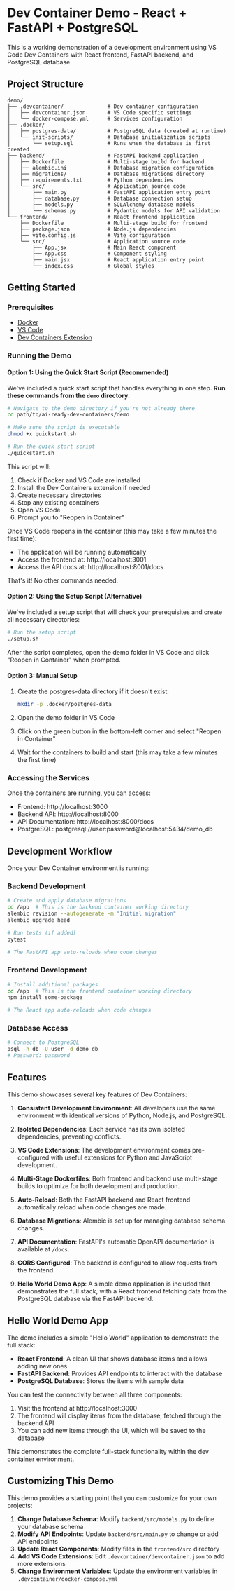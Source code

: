 # Dev Container Demo - React + FastAPI + PostgreSQL

This is a working demonstration of a development environment using VS Code Dev Containers with React frontend, FastAPI backend, and PostgreSQL database.

## Project Structure

```
demo/
├── .devcontainer/              # Dev container configuration
│   ├── devcontainer.json       # VS Code specific settings
│   └── docker-compose.yml      # Services configuration
├── .docker/
│   ├── postgres-data/          # PostgreSQL data (created at runtime)
│   └── init-scripts/           # Database initialization scripts
│       └── setup.sql           # Runs when the database is first created
├── backend/                    # FastAPI backend application
│   ├── Dockerfile              # Multi-stage build for backend
│   ├── alembic.ini             # Database migration configuration
│   ├── migrations/             # Database migrations directory
│   ├── requirements.txt        # Python dependencies
│   └── src/                    # Application source code
│       ├── main.py             # FastAPI application entry point
│       ├── database.py         # Database connection setup
│       ├── models.py           # SQLAlchemy database models
│       └── schemas.py          # Pydantic models for API validation
└── frontend/                   # React frontend application
    ├── Dockerfile              # Multi-stage build for frontend
    ├── package.json            # Node.js dependencies
    ├── vite.config.js          # Vite configuration
    └── src/                    # Application source code
        ├── App.jsx             # Main React component
        ├── App.css             # Component styling
        ├── main.jsx            # React application entry point
        └── index.css           # Global styles
```

## Getting Started

### Prerequisites

- [Docker](https://www.docker.com/products/docker-desktop/)
- [VS Code](https://code.visualstudio.com/)
- [Dev Containers Extension](https://marketplace.visualstudio.com/items?itemName=ms-vscode-remote.remote-containers)

### Running the Demo

#### Option 1: Using the Quick Start Script (Recommended)

We've included a quick start script that handles everything in one step. **Run these commands from the `demo` directory**:

```bash
# Navigate to the demo directory if you're not already there
cd path/to/ai-ready-dev-containers/demo

# Make sure the script is executable
chmod +x quickstart.sh

# Run the quick start script
./quickstart.sh
```

This script will:

1. Check if Docker and VS Code are installed
2. Install the Dev Containers extension if needed
3. Create necessary directories
4. Stop any existing containers
5. Open VS Code
6. Prompt you to "Reopen in Container"

Once VS Code reopens in the container (this may take a few minutes the first time):

- The application will be running automatically
- Access the frontend at: http://localhost:3001
- Access the API docs at: http://localhost:8001/docs

That's it! No other commands needed.

#### Option 2: Using the Setup Script (Alternative)

We've included a setup script that will check your prerequisites and create all necessary directories:

```bash
# Run the setup script
./setup.sh
```

After the script completes, open the demo folder in VS Code and click "Reopen in Container" when prompted.

#### Option 3: Manual Setup

1. Create the postgres-data directory if it doesn't exist:

   ```bash
   mkdir -p .docker/postgres-data
   ```

2. Open the demo folder in VS Code
3. Click on the green button in the bottom-left corner and select "Reopen in Container"
4. Wait for the containers to build and start (this may take a few minutes the first time)

### Accessing the Services

Once the containers are running, you can access:

- Frontend: http://localhost:3000
- Backend API: http://localhost:8000
- API Documentation: http://localhost:8000/docs
- PostgreSQL: postgresql://user:password@localhost:5434/demo_db

## Development Workflow

Once your Dev Container environment is running:

### Backend Development

```bash
# Create and apply database migrations
cd /app  # This is the backend container working directory
alembic revision --autogenerate -m "Initial migration"
alembic upgrade head

# Run tests (if added)
pytest

# The FastAPI app auto-reloads when code changes
```

### Frontend Development

```bash
# Install additional packages
cd /app  # This is the frontend container working directory
npm install some-package

# The React app auto-reloads when code changes
```

### Database Access

```bash
# Connect to PostgreSQL
psql -h db -U user -d demo_db
# Password: password
```

## Features

This demo showcases several key features of Dev Containers:

1. **Consistent Development Environment**: All developers use the same environment with identical versions of Python, Node.js, and PostgreSQL.

2. **Isolated Dependencies**: Each service has its own isolated dependencies, preventing conflicts.

3. **VS Code Extensions**: The development environment comes pre-configured with useful extensions for Python and JavaScript development.

4. **Multi-Stage Dockerfiles**: Both frontend and backend use multi-stage builds to optimize for both development and production.

5. **Auto-Reload**: Both the FastAPI backend and React frontend automatically reload when code changes are made.

6. **Database Migrations**: Alembic is set up for managing database schema changes.

7. **API Documentation**: FastAPI's automatic OpenAPI documentation is available at `/docs`.

8. **CORS Configured**: The backend is configured to allow requests from the frontend.

9. **Hello World Demo App**: A simple demo application is included that demonstrates the full stack, with a React frontend fetching data from the PostgreSQL database via the FastAPI backend.

## Hello World Demo App

The demo includes a simple "Hello World" application to demonstrate the full stack:

- **React Frontend**: A clean UI that shows database items and allows adding new ones
- **FastAPI Backend**: Provides API endpoints to interact with the database
- **PostgreSQL Database**: Stores the items with sample data

You can test the connectivity between all three components:

1. Visit the frontend at http://localhost:3000
2. The frontend will display items from the database, fetched through the backend API
3. You can add new items through the UI, which will be saved to the database

This demonstrates the complete full-stack functionality within the dev container environment.

## Customizing This Demo

This demo provides a starting point that you can customize for your own projects:

1. **Change Database Schema**: Modify `backend/src/models.py` to define your database schema
2. **Modify API Endpoints**: Update `backend/src/main.py` to change or add API endpoints
3. **Update React Components**: Modify files in the `frontend/src` directory
4. **Add VS Code Extensions**: Edit `.devcontainer/devcontainer.json` to add more extensions
5. **Change Environment Variables**: Update the environment variables in `.devcontainer/docker-compose.yml`
